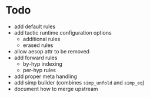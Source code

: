 # Todo

- add default rules
- add tactic runtime configuration options
  - additional rules
  - erased rules
- allow aesop attr to be removed
- add forward rules
  - by-hyp indexing
  - per-hyp rules
- add proper meta handling
- add simp builder (combines `simp_unfold` and `simp_eq`)
- document how to merge upstream
